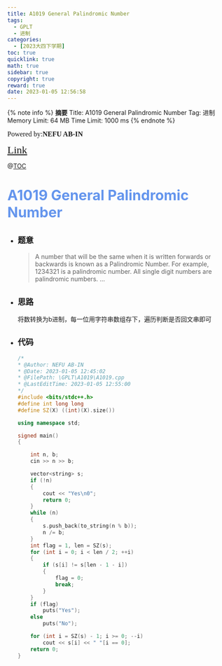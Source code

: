 ```yaml
---
title: A1019 General Palindromic Number
tags:
  - GPLT
  - 进制
categories:
  - [2023大四下学期]
toc: true
quicklink: true
math: true
sidebar: true
copyright: true
reward: true
date: 2023-01-05 12:56:58
---
```



{% note info %}
**摘要**
Title: A1019 General Palindromic Number
Tag: 进制
Memory Limit: 64 MB
Time Limit: 1000 ms
{% endnote %}
<!-- more -->

<font size=3 face=楷体>Powered by:**NEFU AB-IN**</font>

<font color=#FFA500 size=5 face=楷体>[Link](https://pintia.cn/problem-sets/994805342720868352/exam/problems/994805487143337984)</font>

@[TOC](文章目录)

# <font color=#6495ED size=6>A1019 General Palindromic Number</font>

* ## <font size=4 face=粗体>题意</font>

  >A number that will be the same when it is written forwards or backwards is known as a Palindromic Number. For example, 1234321 is a palindromic number. All single digit numbers are palindromic numbers. 
  >...

* ## <font size=4 face=粗体>思路</font>

  将数转换为b进制，每一位用字符串数组存下，遍历判断是否回文串即可

* ## <font size=4 face=粗体>代码</font>

  ```cpp
  /*
  * @Author: NEFU AB-IN
  * @Date: 2023-01-05 12:45:02
  * @FilePath: \GPLT\A1019\A1019.cpp
  * @LastEditTime: 2023-01-05 12:55:00
  */
  #include <bits/stdc++.h>
  #define int long long
  #define SZ(X) ((int)(X).size())

  using namespace std;

  signed main()
  {

      int n, b;
      cin >> n >> b;

      vector<string> s;
      if (!n)
      {
          cout << "Yes\n0";
          return 0;
      }
      while (n)
      {
          s.push_back(to_string(n % b));
          n /= b;
      }
      int flag = 1, len = SZ(s);
      for (int i = 0; i < len / 2; ++i)
      {
          if (s[i] != s[len - 1 - i])
          {
              flag = 0;
              break;
          }
      }
      if (flag)
          puts("Yes");
      else
          puts("No");

      for (int i = SZ(s) - 1; i >= 0; --i)
          cout << s[i] << " "[i == 0];
      return 0;
  }
  ```